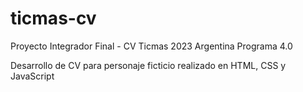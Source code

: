 # ticmas-cv
Proyecto Integrador Final - CV Ticmas 2023 
Argentina Programa 4.0

Desarrollo de CV para personaje ficticio realizado en HTML, CSS y JavaScript
